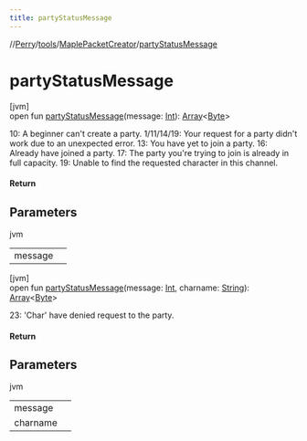 ```yaml
---
title: partyStatusMessage
---
```

//[Perry](../../../index.html)/[tools](../index.html)/[MaplePacketCreator](index.html)/[partyStatusMessage](party-status-message.html)



# partyStatusMessage



[jvm]\
open fun [partyStatusMessage](party-status-message.html)(message: [Int](https://kotlinlang.org/api/latest/jvm/stdlib/kotlin/-int/index.html)): [Array](https://kotlinlang.org/api/latest/jvm/stdlib/kotlin/-array/index.html)&lt;[Byte](https://kotlinlang.org/api/latest/jvm/stdlib/kotlin/-byte/index.html)&gt;



10: A beginner can't create a party. 1/11/14/19: Your request for a party didn't work due to an unexpected error. 13: You have yet to join a party. 16: Already have joined a party. 17: The party you're trying to join is already in full capacity. 19: Unable to find the requested character in this channel.



#### Return



## Parameters


jvm

| | |
|---|---|
| message |  |





[jvm]\
open fun [partyStatusMessage](party-status-message.html)(message: [Int](https://kotlinlang.org/api/latest/jvm/stdlib/kotlin/-int/index.html), charname: [String](https://docs.oracle.com/javase/8/docs/api/java/lang/String.html)): [Array](https://kotlinlang.org/api/latest/jvm/stdlib/kotlin/-array/index.html)&lt;[Byte](https://kotlinlang.org/api/latest/jvm/stdlib/kotlin/-byte/index.html)&gt;



23: 'Char' have denied request to the party.



#### Return



## Parameters


jvm

| | |
|---|---|
| message |  |
| charname |  |





